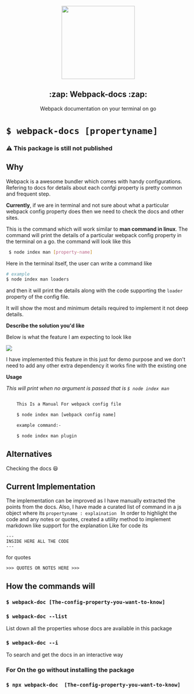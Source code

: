 <p align="center" >
    <img src="https://imgur.com/Djb5EXk.png" width="200px" />
</p>
<h2 align="center">:zap: Webpack-docs :zap:</h2>

<p align="center" >
Webpack documentation on your terminal on go
</p>


# `$ webpack-docs [propertyname]`



### :warning: This package is still not published

## Why
Webpack is a awesome bundler which comes with handy configurations. Refering to docs for details about each confgi property is pretty common and frequent step. 

**Currently**, if we are in terminal and not sure about what a particular webpack config property does then we need to check the docs and other sites.

This is the command which will work similar to **man command in linux**.
The command will print the details of a particular webpack config property in the terminal on a go. the command will look like this
```bash
 $ node index man [property-name]
```
Here in the terminal itself, the user can write a command like
```bash
# example
$ node index man loaders
```
and then it will print the details along with the code supporting the `loader` property of the config file.

It will show the most and minimum details required to implement it not deep details.

**Describe the solution you'd like**

Below is what the feature I am expecting to look like

<img src="https://imgur.com/XLRcQlo.gif" />

I have implemented this feature in this just for demo purpose and we don't need to add any other extra dependency it works fine with the existing one

**Usage**

*This will print when no argument is passed that is ` $ node index man `*

```bash

    This Is a Manual For webpack config file

    $ node index man [webpack config name]

    example command:-

    $ node index man plugin


```

## Alternatives

Checking the docs :laughing:

## Current Implementation

The implementation can be improved as I have manually extracted the points from the docs. Also, I have made a curated list of command in a js object where its `propertyname : explaination `
In order to highlight the code and any notes or quotes, created a utility method to implement markdown like support for the explanation
Like for code its
```
---
INSIDE HERE ALL THE CODE
---

```
for quotes
```
>>> QUOTES OR NOTES HERE >>>
```

## How the commands will
### ` $ webpack-doc [The-config-property-you-want-to-know]  `
### ` $ webpack-doc --list `
List down all the properties whose docs are available in this package

### ` $ webpack-doc --i `
To search and get the docs in an interactive way


### **For On the go without installing the package**

### ` $ npx webpack-doc  [The-config-property-you-want-to-know]  `
